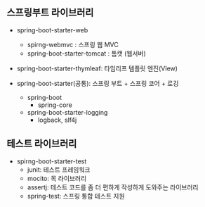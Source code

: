 ## 스프링부트 라이브러리

- spring-boot-starter-web
    - spirng-webmvc : 스프링 웹 MVC
    - spring-boot-starter-tomcat : 톰캣 (웹서버)

- spring-boot-starter-thymleaf: 타임리프 템플릿 엔진(VIew)
- spring-boot-starter(공통): 스프링 부트 + 스프링 코어 + 로깅
    - spring-boot
        - spring-core
    - spring-boot-starter-logging
        - logback, slf4j

## 테스트 라이브러리

- spirng-boot-starter-test
    - junit: 테스트 프레임워크
    - mocito: 목 라이브러리
    - assertj: 테스트 코드를 좀 더 편하게 작성하게 도와주는 라이브러리
    - spring-test: 스프링 통합 테스트 지원 